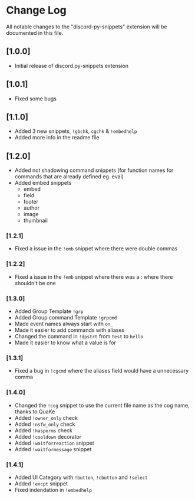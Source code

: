 # Change Log

All notable changes to the "discord-py-snippets" extension will be documented in this file.

## [1.0.0]

- Initial release of discord.py-snippets extension

## [1.0.1]

- Fixed some bugs

## [1.1.0]

- Added 3 new snippets, `!gbchk`, `cgchk` & `!embedhelp`
- Added more info in the readme file

## [1.2.0]

- Added not shadowing command snippets (for function names for commands that are already defined eg. eval)
- Added embed snippets
  - embed
  - field
  - footer
  - author
  - image
  - thumbnail

### [1.2.1]

- Fixed a issue in the `!emb` snippet where there were double commas

### [1.2.2]

- Fixed a issue in the `!emb` snippet where there was a : where there shouldn't be one

### [1.3.0]

- Added Group Template `!grp`
- Added Group command Template `!grpcmd`
- Made event names always start with `on_`
- Made it easier to add commands with aliases
- Changed the command in `!dpstrt` from `test` to `hello`
- Made it easier to know what a value is for

### [1.3.1]

- Fixed a bug in `!cgcmd` where the aliases field would have a unnecessary comma

### [1.4.0]

- Changed the `!cog` snippet to use the current file name as the cog name, thanks to QuaKe
- Added `!owner_only` check
- Added `!nsfw_only` check
- Added `!hasperms` check
- Added `!cooldown` decorator
- Added `!waitforreaction` snippet
- Added `!waitformessage` snippet


### [1.4.1]

- Added UI Category with `!button`, `!cbutton` and `!select`
- Added `!excpt` snippet
- Fixed indendation in `!embedhelp`
